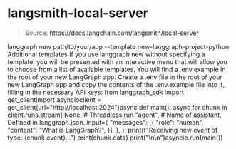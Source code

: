 # langsmith-local-server

> Source: https://docs.langchain.com/langsmith/local-server

langgraph new path/to/your/app --template new-langgraph-project-python
Additional templates
If you use langgraph new without specifying a template, you will be presented with an interactive menu that will allow you to choose from a list of available templates.
You will find a .env.example in the root of your new LangGraph app. Create a .env file in the root of your new LangGraph app and copy the contents of the .env.example file into it, filling in the necessary API keys:
from langgraph_sdk import get_clientimport asyncioclient = get_client(url="http://localhost:2024")async def main(): async for chunk in client.runs.stream( None, # Threadless run "agent", # Name of assistant. Defined in langgraph.json. input={ "messages": [{ "role": "human", "content": "What is LangGraph?", }], }, ): print(f"Receiving new event of type: {chunk.event}...") print(chunk.data) print("\n\n")asyncio.run(main())